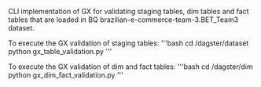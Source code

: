 CLI implementation of GX for validating staging tables, dim tables and fact tables
that are loaded in BQ brazilian-e-commerce-team-3.BET_Team3 dataset.

To execute the GX validation of staging tables:
'''bash
cd <your path>/dagster/dataset
python gx_table_validation.py
'''

To execute the GX validation of dim and fact tables:
'''bash
cd <your path>/dagster/dim
python gx_dim_fact_validation.py
'''
